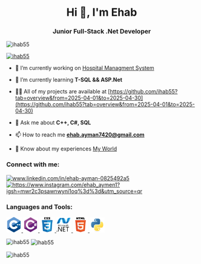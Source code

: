 <h1 align="center">Hi 👋, I'm Ehab</h1>
<h3 align="center">Junior Full-Stack .Net Developer</h3>

<p align="left"> <img src="https://komarev.com/ghpvc/?username=ihab55&label=Profile%20views&color=0e75b6&style=flat" alt="ihab55" /> </p>

<p align="left"> <a href="https://github.com/ryo-ma/github-profile-trophy"><img src="https://github-profile-trophy.vercel.app/?username=ihab55" alt="ihab55" /></a> </p>

- 🔭 I’m currently working on [Hospital Managment System](https://github.com/ihab55/GU-Hospital-management-System-)

- 🌱 I’m currently learning **T-SQL && ASP.Net**

- 👨‍💻 All of my projects are available at [https://github.com/ihab55?tab=overview&from=2025-04-01&to=2025-04-30](https://github.com/ihab55?tab=overview&from=2025-04-01&to=2025-04-30)

- 💬 Ask me about **C++, C#, SQL**

- 📫 How to reach me **ehab.ayman7420@gmail.com**

- 📄 Know about my experiences [My World](https://ihab55.github.io/MyPortofolio/)

<h3 align="left">Connect with me:</h3>
<p align="left">
<a href="https://www.linkedin.com/in/ehab-ayman-0825492a5/" target="blank"><img align="center" src="https://raw.githubusercontent.com/rahuldkjain/github-profile-readme-generator/master/src/images/icons/Social/linked-in-alt.svg" alt="www.linkedin.com/in/ehab-ayman-0825492a5" height="30" width="40" /></a>
<a href="https://instagram.com/https://www.instagram.com/ehab_aymen1?igsh=mwr2c3psawnwyni1oq%3d%3d&utm_source=qr" target="blank"><img align="center" src="https://raw.githubusercontent.com/rahuldkjain/github-profile-readme-generator/master/src/images/icons/Social/instagram.svg" alt="https://www.instagram.com/ehab_aymen1?igsh=mwr2c3psawnwyni1oq%3d%3d&utm_source=qr" height="30" width="40" /></a>
</p>

<h3 align="left">Languages and Tools:</h3>
<p align="left"> <a href="https://www.w3schools.com/cpp/" target="_blank" rel="noreferrer"> <img src="https://raw.githubusercontent.com/devicons/devicon/master/icons/cplusplus/cplusplus-original.svg" alt="cplusplus" width="40" height="40"/> </a> <a href="https://www.w3schools.com/cs/" target="_blank" rel="noreferrer"> <img src="https://raw.githubusercontent.com/devicons/devicon/master/icons/csharp/csharp-original.svg" alt="csharp" width="40" height="40"/> </a> <a href="https://www.w3schools.com/css/" target="_blank" rel="noreferrer"> <img src="https://raw.githubusercontent.com/devicons/devicon/master/icons/css3/css3-original-wordmark.svg" alt="css3" width="40" height="40"/> </a> <a href="https://dotnet.microsoft.com/" target="_blank" rel="noreferrer"> <img src="https://raw.githubusercontent.com/devicons/devicon/master/icons/dot-net/dot-net-original-wordmark.svg" alt="dotnet" width="40" height="40"/> </a> <a href="https://www.w3.org/html/" target="_blank" rel="noreferrer"> <img src="https://raw.githubusercontent.com/devicons/devicon/master/icons/html5/html5-original-wordmark.svg" alt="html5" width="40" height="40"/> </a> <a href="https://www.python.org" target="_blank" rel="noreferrer"> <img src="https://raw.githubusercontent.com/devicons/devicon/master/icons/python/python-original.svg" alt="python" width="40" height="40"/> </a> </p>

<p><img align="left" src="https://github-readme-stats.vercel.app/api/top-langs?username=ihab55&show_icons=true&locale=en&layout=compact" alt="ihab55" /></p>

<p>&nbsp;<img align="center" src="https://github-readme-stats.vercel.app/api?username=ihab55&show_icons=true&locale=en" alt="ihab55" /></p>

<p><img align="center" src="https://github-readme-streak-stats.herokuapp.com/?user=ihab55&" alt="ihab55" /></p>
